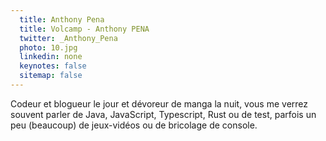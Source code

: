 ```yaml
---
  title: Anthony Pena
  title: Volcamp - Anthony PENA
  twitter: _Anthony_Pena
  photo: 10.jpg
  linkedin: none
  keynotes: false
  sitemap: false
---
```

Codeur et blogueur le jour et dévoreur de manga la nuit, vous me verrez souvent parler de Java, JavaScript, Typescript, Rust ou de test, parfois un peu (beaucoup) de jeux-vidéos ou de bricolage de console.